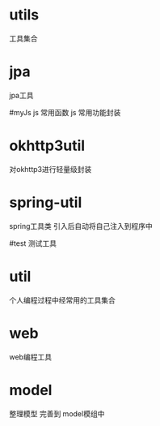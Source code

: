 # utils
工具集合

# jpa
jpa工具

#myJs
js 常用函数
js 常用功能封装

# okhttp3util
对okhttp3进行轻量级封装

# spring-util
spring工具类 引入后自动将自己注入到程序中

#test
测试工具

# util
个人编程过程中经常用的工具集合

# web
web编程工具

# model
整理模型 完善到 model模组中
